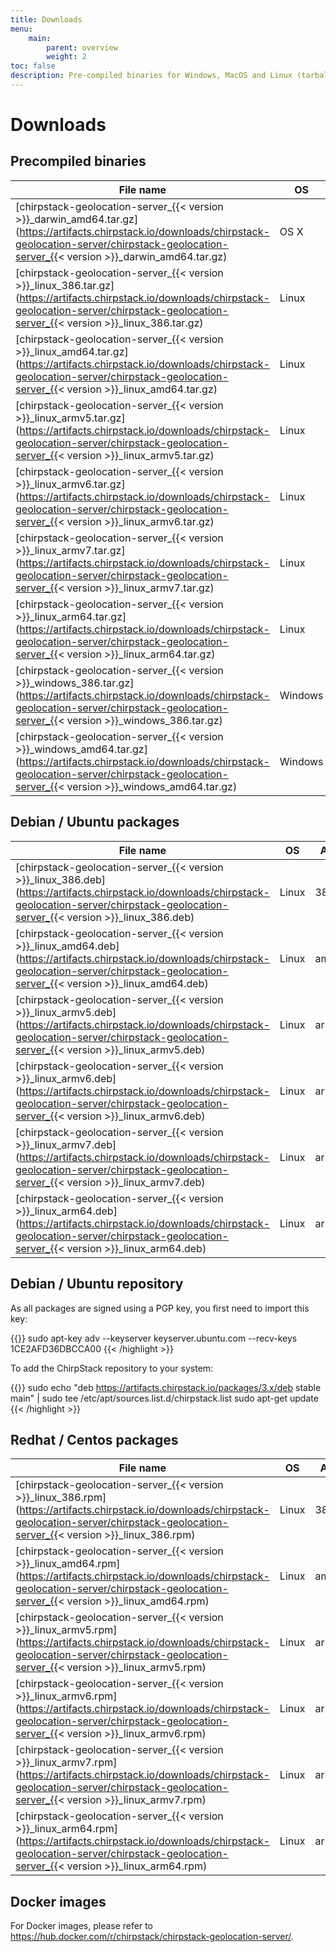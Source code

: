 ```yaml
---
title: Downloads
menu:
    main:
        parent: overview
        weight: 2
toc: false
description: Pre-compiled binaries for Windows, MacOS and Linux (tarball and Debian / Ubuntu packages).
---
```


# Downloads

## Precompiled binaries

| File name                                                                                                                                                                                        | OS      | Arch  |
| ------------------------------------------------------------------------------------------------------------------------------------------------------------------------------------------------ | ------- | ----- |
| [chirpstack-geolocation-server_{{< version >}}_darwin_amd64.tar.gz](https://artifacts.chirpstack.io/downloads/chirpstack-geolocation-server/chirpstack-geolocation-server_{{< version >}}_darwin_amd64.tar.gz)   | OS X    | amd64 |
| [chirpstack-geolocation-server_{{< version >}}_linux_386.tar.gz](https://artifacts.chirpstack.io/downloads/chirpstack-geolocation-server/chirpstack-geolocation-server_{{< version >}}_linux_386.tar.gz)         | Linux   | 386   |
| [chirpstack-geolocation-server_{{< version >}}_linux_amd64.tar.gz](https://artifacts.chirpstack.io/downloads/chirpstack-geolocation-server/chirpstack-geolocation-server_{{< version >}}_linux_amd64.tar.gz)     | Linux   | amd64 |
| [chirpstack-geolocation-server_{{< version >}}_linux_armv5.tar.gz](https://artifacts.chirpstack.io/downloads/chirpstack-geolocation-server/chirpstack-geolocation-server_{{< version >}}_linux_armv5.tar.gz)     | Linux   | armv5 |
| [chirpstack-geolocation-server_{{< version >}}_linux_armv6.tar.gz](https://artifacts.chirpstack.io/downloads/chirpstack-geolocation-server/chirpstack-geolocation-server_{{< version >}}_linux_armv6.tar.gz)     | Linux   | armv6 |
| [chirpstack-geolocation-server_{{< version >}}_linux_armv7.tar.gz](https://artifacts.chirpstack.io/downloads/chirpstack-geolocation-server/chirpstack-geolocation-server_{{< version >}}_linux_armv7.tar.gz)     | Linux   | armv7 |
| [chirpstack-geolocation-server_{{< version >}}_linux_arm64.tar.gz](https://artifacts.chirpstack.io/downloads/chirpstack-geolocation-server/chirpstack-geolocation-server_{{< version >}}_linux_arm64.tar.gz)     | Linux   | arm64 |
| [chirpstack-geolocation-server_{{< version >}}_windows_386.tar.gz](https://artifacts.chirpstack.io/downloads/chirpstack-geolocation-server/chirpstack-geolocation-server_{{< version >}}_windows_386.tar.gz)     | Windows | 386   |
| [chirpstack-geolocation-server_{{< version >}}_windows_amd64.tar.gz](https://artifacts.chirpstack.io/downloads/chirpstack-geolocation-server/chirpstack-geolocation-server_{{< version >}}_windows_amd64.tar.gz) | Windows | amd64 |

## Debian / Ubuntu packages

| File name                                                                                                                                                                              | OS      | Arch  |
| ---------------------------------------------------------------------------------------------------------------------------------------------------------------------------------------| ------- | ----- |
| [chirpstack-geolocation-server_{{< version >}}_linux_386.deb](https://artifacts.chirpstack.io/downloads/chirpstack-geolocation-server/chirpstack-geolocation-server_{{< version >}}_linux_386.deb)     | Linux   | 386   |
| [chirpstack-geolocation-server_{{< version >}}_linux_amd64.deb](https://artifacts.chirpstack.io/downloads/chirpstack-geolocation-server/chirpstack-geolocation-server_{{< version >}}_linux_amd64.deb) | Linux   | amd64 |
| [chirpstack-geolocation-server_{{< version >}}_linux_armv5.deb](https://artifacts.chirpstack.io/downloads/chirpstack-geolocation-server/chirpstack-geolocation-server_{{< version >}}_linux_armv5.deb) | Linux   | arm   |
| [chirpstack-geolocation-server_{{< version >}}_linux_armv6.deb](https://artifacts.chirpstack.io/downloads/chirpstack-geolocation-server/chirpstack-geolocation-server_{{< version >}}_linux_armv6.deb) | Linux   | arm   |
| [chirpstack-geolocation-server_{{< version >}}_linux_armv7.deb](https://artifacts.chirpstack.io/downloads/chirpstack-geolocation-server/chirpstack-geolocation-server_{{< version >}}_linux_armv7.deb) | Linux   | arm   |
| [chirpstack-geolocation-server_{{< version >}}_linux_arm64.deb](https://artifacts.chirpstack.io/downloads/chirpstack-geolocation-server/chirpstack-geolocation-server_{{< version >}}_linux_arm64.deb) | Linux   | arm64 |

## Debian / Ubuntu repository

As all packages are signed using a PGP key, you first need to import this key:

{{<highlight bash>}}
sudo apt-key adv --keyserver keyserver.ubuntu.com --recv-keys 1CE2AFD36DBCCA00
{{< /highlight >}}

To add the ChirpStack repository to your system:

{{<highlight bash>}}
sudo echo "deb https://artifacts.chirpstack.io/packages/3.x/deb stable main" | sudo tee /etc/apt/sources.list.d/chirpstack.list
sudo apt-get update
{{< /highlight >}}

## Redhat / Centos packages

| File name                                                                                                                                                                              | OS      | Arch  |
| ---------------------------------------------------------------------------------------------------------------------------------------------------------------------------------------| ------- | ----- |
| [chirpstack-geolocation-server_{{< version >}}_linux_386.rpm](https://artifacts.chirpstack.io/downloads/chirpstack-geolocation-server/chirpstack-geolocation-server_{{< version >}}_linux_386.rpm)     | Linux   | 386   |
| [chirpstack-geolocation-server_{{< version >}}_linux_amd64.rpm](https://artifacts.chirpstack.io/downloads/chirpstack-geolocation-server/chirpstack-geolocation-server_{{< version >}}_linux_amd64.rpm) | Linux   | amd64 |
| [chirpstack-geolocation-server_{{< version >}}_linux_armv5.rpm](https://artifacts.chirpstack.io/downloads/chirpstack-geolocation-server/chirpstack-geolocation-server_{{< version >}}_linux_armv5.rpm) | Linux   | arm   |
| [chirpstack-geolocation-server_{{< version >}}_linux_armv6.rpm](https://artifacts.chirpstack.io/downloads/chirpstack-geolocation-server/chirpstack-geolocation-server_{{< version >}}_linux_armv6.rpm) | Linux   | arm   |
| [chirpstack-geolocation-server_{{< version >}}_linux_armv7.rpm](https://artifacts.chirpstack.io/downloads/chirpstack-geolocation-server/chirpstack-geolocation-server_{{< version >}}_linux_armv7.rpm) | Linux   | arm   |
| [chirpstack-geolocation-server_{{< version >}}_linux_arm64.rpm](https://artifacts.chirpstack.io/downloads/chirpstack-geolocation-server/chirpstack-geolocation-server_{{< version >}}_linux_arm64.rpm) | Linux   | arm64 |

## Docker images

For Docker images, please refer to https://hub.docker.com/r/chirpstack/chirpstack-geolocation-server/.
